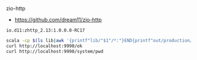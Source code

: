 zio-http
* https://github.com/dream11/zio-http
```text
io.d11:zhttp_2.13:1.0.0.0-RC17
```

```bash
scala -cp $(ls lib|awk '{printf"lib/"$1"/*:"}END{printf"out/production/zio-http"}') ZioHttpApp
curl http://localhost:9990/ok
curl http://localhost:9990/system/pwd
```
